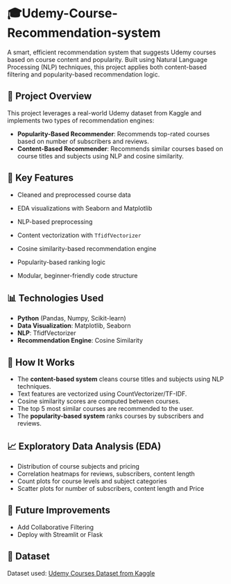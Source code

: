 # 🎓Udemy-Course-Recommendation-system


A smart, efficient recommendation system that suggests Udemy courses based on course content and popularity. Built using Natural Language Processing (NLP) techniques, this project applies both content-based filtering and popularity-based recommendation logic.

## 📌 Project Overview

This project leverages a real-world Udemy dataset from Kaggle and implements two types of recommendation engines:

- **Popularity-Based Recommender**: Recommends top-rated courses based on number of subscribers and reviews.
- **Content-Based Recommender**: Recommends similar courses based on course titles and subjects using NLP and cosine similarity.

## 🚀 Key Features

- Cleaned and preprocessed course data
- EDA visualizations with Seaborn and Matplotlib
- NLP-based preprocessing 

- Content vectorization with  `TfidfVectorizer`
- Cosine similarity-based recommendation engine
- Popularity-based ranking logic
- Modular, beginner-friendly code structure

## 📊 Technologies Used

- **Python** (Pandas, Numpy, Scikit-learn)
- **Data Visualization**: Matplotlib, Seaborn
- **NLP**:  TfidfVectorizer
- **Recommendation Engine**: Cosine Similarity
  

## 🧠 How It Works

- The **content-based system** cleans course titles and subjects using NLP techniques.
- Text features are vectorized using CountVectorizer/TF-IDF.
- Cosine similarity scores are computed between courses.
- The top 5 most similar courses are recommended to the user.
- The **popularity-based system**  ranks courses by subscribers and reviews.

## 📈 Exploratory Data Analysis (EDA)

- Distribution of course subjects and pricing
- Correlation heatmaps for reviews, subscribers, content length
- Count plots for course levels and subject categories
- Scatter plots for number of subscribers, content length and Price

## 📌 Future Improvements

- Add Collaborative Filtering
- Deploy with Streamlit or Flask

## 🔗 Dataset

Dataset used: [Udemy Courses Dataset from Kaggle](https://www.kaggle.com/datasets/thedevastator/udemy-courses-dataset)


